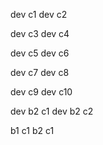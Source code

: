 dev c1
dev c2

dev c3
dev c4

dev c5
dev c6

dev c7
dev c8

dev c9
dev c10

dev b2 c1
dev b2 c2

b1 c1
b2 c1
